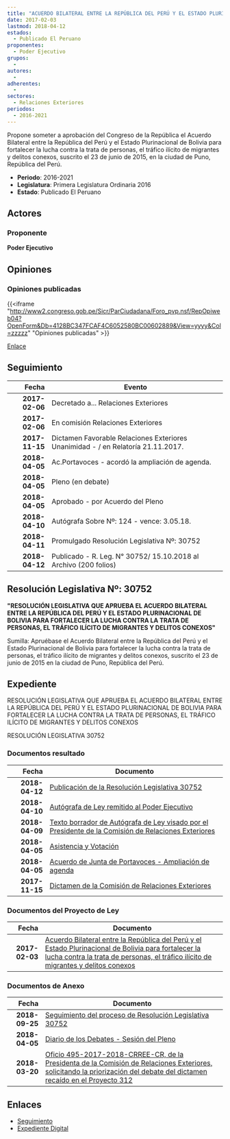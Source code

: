 ```yaml
---
title: "ACUERDO BILATERAL ENTRE LA REPÚBLICA DEL PERÚ Y EL ESTADO PLURINACIONAL DE BOLIVIA"
date: 2017-02-03
lastmod: 2018-04-12
estados: 
  - Publicado El Peruano
proponentes: 
  - Poder Ejecutivo
grupos: 
  - 
autores: 
  - 
adherentes: 
  - 
sectores: 
  - Relaciones Exteriores
periodos: 
  - 2016-2021
---
```


Propone someter a aprobación del Congreso de la República el Acuerdo Bilateral entre la República del Perú y el Estado Plurinacional de Bolivia para fortalecer la lucha contra la trata de personas, el tráfico ilícito de migrantes y delitos conexos, suscrito el 23 de junio de 2015, en la ciudad de Puno, República del Perú.

- **Periodo**: 2016-2021
- **Legislatura**: Primera Legislatura Ordinaria 2016
- **Estado**: Publicado El Peruano

## Actores

### Proponente

**Poder Ejecutivo**


## Opiniones

### Opiniones publicadas

{{<iframe "http://www2.congreso.gob.pe/Sicr/ParCiudadana/Foro_pvp.nsf/RepOpiweb04?OpenForm&Db=4128BC347FCAF4C6052580BC00602889&View=yyyy&Col=zzzzz" "Opiniones publicadas" >}}

[Enlace](http://www2.congreso.gob.pe/Sicr/ParCiudadana/Foro_pvp.nsf/RepOpiweb04?OpenForm&Db=4128BC347FCAF4C6052580BC00602889&View=yyyy&Col=zzzzz)

## Seguimiento

| Fecha | Evento |
|------:|--------|
| **2017-02-06** | Decretado a... Relaciones Exteriores|
| **2017-02-06** | En comisión Relaciones Exteriores|
| **2017-11-15** | Dictamen Favorable Relaciones Exteriores Unanimidad - / en Relatoría 21.11.2017.|
| **2018-04-05** | Ac.Portavoces - acordó la ampliación de agenda.|
| **2018-04-05** | Pleno (en debate)|
| **2018-04-05** | Aprobado - por Acuerdo del Pleno|
| **2018-04-10** | Autógrafa Sobre Nº: 124 - vence: 3.05.18.|
| **2018-04-11** | Promulgado Resolución Legislativa Nº: 30752|
| **2018-04-12** | Publicado - R. Leg. N° 30752/ 15.10.2018 al Archivo (200 folios)|

## Resolución Legislativa Nº: 30752

**"RESOLUCIÓN LEGISLATIVA QUE APRUEBA EL ACUERDO BILATERAL ENTRE LA REPÚBLICA DEL PERÚ Y EL ESTADO PLURINACIONAL DE BOLIVIA PARA FORTALECER LA LUCHA CONTRA LA TRATA DE PERSONAS, EL TRÁFICO ILÍCITO DE MIGRANTES Y DELITOS CONEXOS"**

Sumilla: Apruébase el Acuerdo Bilateral entre la República del Perú y el Estado Plurinacional de Bolivia para fortalecer la lucha contra la trata de personas, el tráfico ilícito de migrantes y delitos conexos, suscrito el 23 de junio de 2015 en la ciudad de Puno, República del Perú.


## Expediente

RESOLUCIÓN LEGISLATIVA QUE APRUEBA EL ACUERDO BILATERAL ENTRE LA REPÚBLICA DEL PERÚ Y EL ESTADO PLURINACIONAL DE BOLIVIA PARA FORTALECER LA LUCHA CONTRA LA TRATA DE PERSONAS, EL TRÁFICO ILÍCITO DE MIGRANTES Y DELITOS CONEXOS

RESOLUCIÓN LEGISLATIVA 30752


### Documentos resultado

| Fecha | Documento |
|------:|--------|
| **2018-04-12** | [Publicación de la Resolución Legislativa 30752](http://www.leyes.congreso.gob.pe/Documentos/2016_2021/ADLP/Normas_Legales/30752-RLG.pdf) |
| **2018-04-10** | [Autógrafa de Ley remitido al Poder Ejecutivo](http://www.leyes.congreso.gob.pe/Documentos/2016_2021/ADLP/Texto_Aprobado/AU0093320180410.pdf) |
| **2018-04-09** | [Texto borrador de Autógrafa de Ley visado por el Presidente de la Comisión de Relaciones Exteriores](http://www.leyes.congreso.gob.pe/Documentos/2016_2021/Texto_Borrador_de_Autografa/BAU0093320180409.PDF) |
| **2018-04-05** | [Asistencia y Votación](http://www.leyes.congreso.gob.pe/Documentos/2016_2021/Asistencia_y_Votacion/Proyectos_de_Ley/AV0093320180405.pdf) |
| **2018-04-05** | [Acuerdo de Junta de Portavoces - Ampliación de agenda](http://www.leyes.congreso.gob.pe/Documentos/2016_2021/Acuerdos/Junta_Portavoces/AJP0093320180405.pdf) |
| **2017-11-15** | [Dictamen de la Comisión de Relaciones Exteriores](http://www.leyes.congreso.gob.pe/Documentos/2016_2021/Dictamenes/Proyectos_de_Ley/00933DC20MAY20171115.pdf) |

### Documentos del Proyecto de Ley

| Fecha | Documento |
|------:|--------|
| **2017-02-03** | [Acuerdo Bilateral entre la República del Perú y el Estado Plurinacional de Bolivia para fortalecer la lucha contra la trata de personas, el tráfico ilícito de migrantes y delitos conexos](http://www.leyes.congreso.gob.pe/Documentos/2016_2021/Proyectos_de_Ley_y_de_Resoluciones_Legislativas/PL0093320170203.pdf) |

### Documentos de Anexo

| Fecha | Documento |
|------:|--------|
| **2018-09-25** | [Seguimiento del proceso de Resolución Legislativa 30752](http://www.leyes.congreso.gob.pe/Documentos/2016_2021/Seguimiento_de_Proyectos_de_Ley/00933PL20180925.PDF) |
| **2018-04-05** | [Diario de los Debates - Sesión del Pleno](http://www.leyes.congreso.gob.pe/Documentos/2016_2021/ADLP/Diario_Debates/30752-TDD.pdf) |
| **2018-03-20** | [Oficio 495-2017-2018-CRREE-CR, de la Presidenta de la Comisión de Relaciones Exteriores, solicitando la priorización del debate del dictamen recaído en el Proyecto 312](http://www.leyes.congreso.gob.pe/Documentos/2016_2021/Oficios/Comisiones_Ordinarias/OFICIO-495-2017-2018-CRREE-CR.PDF) |

## Enlaces 

- [Seguimiento](http://www2.congreso.gob.pe/Sicr/TraDocEstProc/CLProLey2016.nsf/f7fff46988ca05b1052578e100829cc7/98519695e3446f00052580bc005d94d0?OpenDocument)
- [Expediente Digital](http://www2.congreso.gob.pe/Sicr/TraDocEstProc/CLProLey2016.nsf/f7fff46988ca05b1052578e100829cc7/98519695e3446f00052580bc005d94d0?OpenDocument&Click=05257FB7005EB655.eb71d0cf91d8294e05256cdf006b5706/$Body/0.1C6C)
